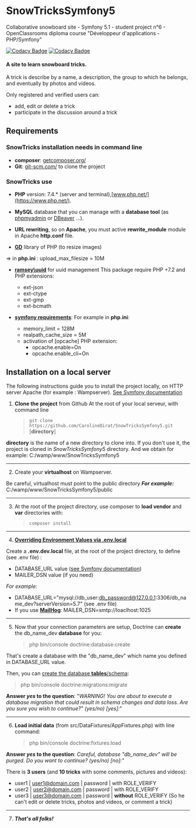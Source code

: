 # SnowTricksSymfony5
Collaborative snowboard site - Symfony 5.1 - student project n°6 - OpenClassrooms  diploma course "Développeur d'applications - PHP/Symfony"

[![Codacy Badge](https://api.codacy.com/project/badge/Grade/98c34303292247d4b5bed9ae80e4b874)](https://app.codacy.com/manual/CarolineDirat/SnowTricksSymfony5?utm_source=github.com&utm_medium=referral&utm_content=CarolineDirat/SnowTricksSymfony5&utm_campaign=Badge_Grade_Settings)
[![Codacy Badge](https://app.codacy.com/project/badge/Grade/7ee9cfc490a74bc78aa4a9e35937cec2)](https://www.codacy.com/manual/CarolineDirat/SnowTricksSymfony5?utm_source=github.com&amp;utm_medium=referral&amp;utm_content=CarolineDirat/SnowTricksSymfony5&amp;utm_campaign=Badge_Grade)

#### A site to learn snowboard tricks. 

A trick is describe by a name, a description, the group to which he belongs, and eventually by photos and videos.

Only registered and verified users can:
  - add, edit or delete a trick
  - participate in the discussion around a trick

## Requirements

### SnowTricks installation needs in command line
  - **composer**:  [getcomposer.org/](https://getcomposer.org/)
  - **Git**: [git-scm.com/](https://git-scm.com/) to clone the project

### SnowTricks use

  - **PHP** version: 7.4.* (server and terminal),[www.php.net/](https://www.php.net/).

  - **MySQL** database that you can manage with a **database tool** (as [phpmyadmin](https://www.phpmyadmin.net/) or [DBeaver](https://dbeaver.io/) ...).

  - **URL rewriting**, so on **Apache**, you must active **rewrite_module** module in Apache **http.conf** file.

  - **[GD](https://www.php.net/manual/en/book.image.php)** library of PHP (to resize images)

  => in **php.ini** : upload_max_filesize = 10M
  - **[ramsey\uuid](https://github.com/ramsey/uuid)** for uuid management
  This package require PHP +7.2 and PHP extensions:
    - ext-json
    - ext-ctype
    - ext-gmp
    - ext-bcmath

  - **[symfony requirements](https://symfony.com/doc/current/setup.html#technical-requirements)**:
  For example in **php.ini**:
    - memory_limit = 128M
    - realpath_cache_size = 5M
    - activation of [opcache] PHP extension:
      - opcache.enable=On
      - opcache.enable_cli=On

## Installation on a local server

The following instructions guide you to install the project locally, on HTTP server Apache (for example : Wampserver). [See Symfony documentation](https://symfony.com/doc/current/setup.html#setting-up-an-existing-symfony-project) 

1. **Clone the project** from Github 
   At the root of your local serveur, with command line
   > `git clone  https://github.com/CarolineDirat/SnowTricksSymfony5.git` [**directory**]

**directory** is the name of a new directory to clone into. 
If you don't use it, the project is cloned in *SnowTricksSymfony5* directory. And we obtain for example: C:/wamp/www/SnowTricksSymfony5

--------
2. Create your **virtualhost** on Wampserver.

Be careful, virtualhost must point to the public directory
**_For example:_** C:/wamp/www/SnowTricksSymfony5/public

--------
3. At the root of the project directory, use composer to **load vendor** and **var** directories with:
   > `composer install`
   
--------
4. **[Overriding Environment Values via .env.local](https://symfony.com/doc/current/configuration.html#overriding-environment-values-via-env-local)**

Create a **.env.dev.local** file, at the root of the project directory, to define (see .env file) :
- DATABASE_URL value ([see Symfony documentation](https://symfony.com/doc/current/doctrine.html#configuring-the-database))
- MAILER_DSN value (if you need)

_For example:_
  - DATABASE_URL="mysql://db_user:db_password@127.0.0.1:3306/db_name_dev?serverVersion=5.7" (see .env file)
  - If you use **[MailHog](https://github.com/mailhog/MailHog)**: MAILER_DSN=smtp://loaclhost:1025

--------
5. Now that your connection parameters are setup, Doctrine can **create** the db_name_dev **database** for you:
   > php bin/console doctrine:database:create

That's create a database with the "db_name_dev" which name you defined in DATABASE_URL value.

Then, you can [create the database **tables**/schema](https://symfony.com/doc/current/doctrine.html#migrations-creating-the-database-tables-schema):
   
   > php bin/console doctrine:migrations:migrate

**Answer _yes_ to the question**: "_WARNING! You are about to execute a database migration that could result in schema changes and data loss. Are you sure you wish to continue?" (yes/no) [yes]:_"

--------
6. **Load initial data** (from src/DataFixtures/AppFixtures.php) with line command:
   > php bin/console doctrine:fixtures:load

**Answer _yes_ to the question**: _Careful, database "db_name_dev" will be purged. Do you want to continue? (yes/no) [no]:"_

There is **3 users** (and **10 tricks** with some comments, pictures and videos):
  - user1 | user1@domain.com | password | with ROLE_VERIFY
  - user2 | user2@domain.com | password | with ROLE_VERIFY
  - user3 | user3@domain.com | password | **without** ROLE_VERIFY (So he can't edit or delete tricks, photos and videos, or comment a trick)

--------
7. _**That's all folks!**_ 








